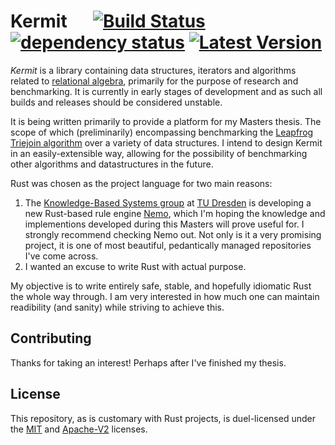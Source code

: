 # Kermit &emsp; [![Build Status]][actions] [![dependency status](https://deps.rs/repo/github/aidan-bailey/kermit/status.svg)](https://deps.rs/repo/github/aidan-bailey/kermit) [![Latest Version]][crates.io]

[Build Status]: https://img.shields.io/github/actions/workflow/status/aidan-bailey/kermit/build.yml?branch=master
[actions]: https://github.com/aidan-bailey/kermit/actions?query=branch%3Amaster
[Latest Version]: https://img.shields.io/crates/v/kermit.svg
[crates.io]: https://crates.io/crates/kermit

*Kermit* is a library containing data structures, iterators and algorithms related to [relational algebra](https://en.wikipedia.org/wiki/Relational_algebra), primarily for the purpose of research and benchmarking. It is currently in early stages of development and as such all builds and releases should be considered unstable.

It is being written primarily to provide a platform for my Masters thesis.
The scope of which (preliminarily) encompassing benchmarking the [Leapfrog Triejoin algorithm](https://arxiv.org/abs/1210.0481) over a variety of data structures.
I intend to design Kermit in an easily-extensible way, allowing for the possibility of benchmarking other algorithms and datastructures in the future.

Rust was chosen as the project language for two main reasons:
1. The [Knowledge-Based Systems group](https://iccl.inf.tu-dresden.de/web/Wissensbasierte_Systeme/en) at [TU Dresden](https://tu-dresden.de/) is developing a new Rust-based rule engine [Nemo](https://github.com/knowsys/nemo), which I'm hoping the knowledge and implementions developed during this Masters will prove useful for. I strongly recommend checking Nemo out. Not only is it a very promising project, it is one of most beautiful, pedantically managed repositories I've come across.
2. I wanted an excuse to write Rust with actual purpose.

My objective is to write entirely safe, stable, and hopefully idiomatic Rust the whole way through. I am very interested in how much one can maintain readibility (and sanity) while striving to achieve this.

## Contributing

Thanks for taking an interest! Perhaps after I've finished my thesis.

## License

This repository, as is customary with Rust projects, is duel-licensed under the [MIT](https://github.com/aidan-bailey/kermit/blob/master/LICENSE-MIT.txt) and [Apache-V2](https://github.com/aidan-bailey/kermit/blob/master/LICENSE-APACHE.txt) licenses.


